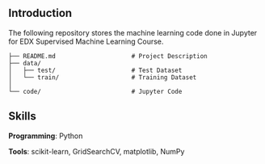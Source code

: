 ## Introduction
The following repository stores the machine learning code done in Jupyter for EDX Supervised Machine Learning Course. 

```
├── README.md                     # Project Description
├── data/
│   ├── test/                     # Test Dataset
│   └── train/                    # Training Dataset
│
└── code/                         # Jupyter Code
```

## Skills

**Programming**: Python

**Tools**: scikit-learn, GridSearchCV, matplotlib, NumPy
